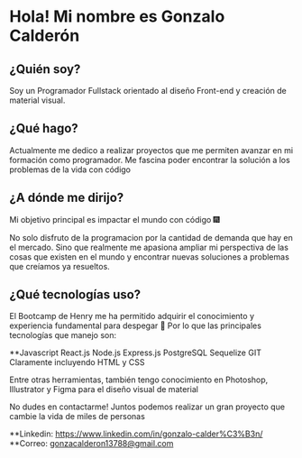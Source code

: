  # Hola! Mi nombre es Gonzalo Calderón

## ¿Quién soy?
Soy un Programador Fullstack orientado al diseño Front-end y creación de material visual.

## ¿Qué hago?
Actualmente me dedico a realizar proyectos que me permiten avanzar en mi formación como programador. Me fascina poder encontrar la solución a los problemas de la vida con código

 ## ¿A dónde me dirijo?
Mi objetivo principal es impactar el mundo con código 🎆

No solo disfruto de la programacion por la cantidad de demanda que hay en el mercado. Sino que realmente me apasiona ampliar mi perspectiva de las cosas que existen en el mundo y encontrar nuevas soluciones a problemas que creíamos ya resueltos.

## ¿Qué tecnologías uso?
El Bootcamp de Henry me ha permitido adquirir el conocimiento y experiencia fundamental para despegar 🚀 Por lo que las principales tecnologías que manejo son:

**Javascript
React.js
Node.js
Express.js
PostgreSQL
Sequelize
GIT
Claramente incluyendo HTML y CSS

Entre otras herramientas, también tengo conocimiento en Photoshop, Illustrator y Figma para el diseño visual de material

No dudes en contactarme!
Juntos podemos realizar un gran proyecto que cambie la vida de miles de personas

**Linkedin: https://www.linkedin.com/in/gonzalo-calder%C3%B3n/
**Correo: gonzacalderon13788@gmail.com

